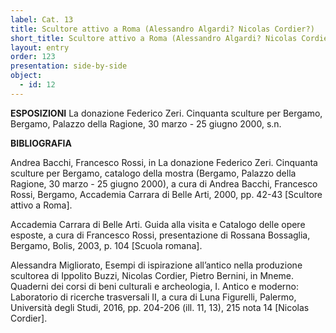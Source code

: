 ```yaml
---
label: Cat. 13
title: Scultore attivo a Roma (Alessandro Algardi? Nicolas Cordier?)
short_title: Scultore attivo a Roma (Alessandro Algardi? Nicolas Cordier?), Santa Martina
layout: entry
order: 123
presentation: side-by-side
object:
  - id: 12
---
```


**ESPOSIZIONI**
La donazione Federico Zeri. Cinquanta sculture per Bergamo, Bergamo, Palazzo della Ragione, 30 marzo - 25 giugno 2000, s.n. 


**BIBLIOGRAFIA**

Andrea Bacchi, Francesco Rossi, in La donazione Federico Zeri. Cinquanta sculture per Bergamo, catalogo della mostra (Bergamo, Palazzo della Ragione, 30 marzo - 25 giugno 2000), a cura di Andrea Bacchi, Francesco Rossi, Bergamo, Accademia Carrara di Belle Arti, 2000, pp. 42-43 [Scultore attivo a Roma].

Accademia Carrara di Belle Arti. Guida alla visita e Catalogo delle opere esposte, a cura di Francesco Rossi, presentazione di Rossana Bossaglia, Bergamo, Bolis, 2003, p. 104 [Scuola romana].

Alessandra Migliorato, Esempi di ispirazione all’antico nella produzione scultorea di Ippolito Buzzi, Nicolas Cordier, Pietro Bernini, in Mneme. Quaderni dei corsi di beni culturali e archeologia, I. Antico e moderno: Laboratorio di ricerche trasversali II, a cura di Luna Figurelli, Palermo, Università degli Studi, 2016, pp. 204-206 (ill. 11, 13), 215 nota 14 [Nicolas Cordier].
